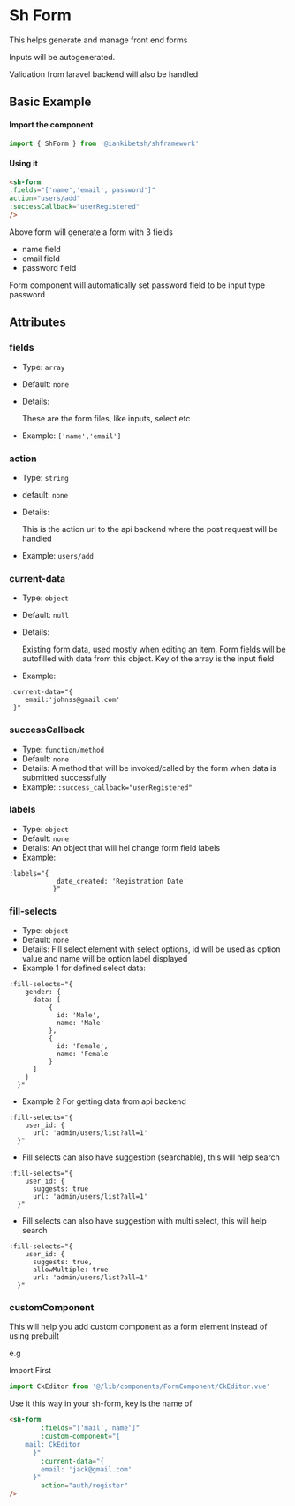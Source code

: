 # Sh Form

This helps generate and manage front end forms

Inputs will be autogenerated. 

Validation from laravel backend will also be handled

## Basic Example

#### Import the component
```javascript
import { ShForm } from '@iankibetsh/shframework'
```

#### Using it

```html
<sh-form
:fields="['name','email','password']"
action="users/add"
:successCallback="userRegistered"
/>
```

Above form will generate a form with 3 fields

- name field
- email field
- password field

Form component will automatically set password field to be input type password

## Attributes

### fields
- Type: `array`
- Default: `none`
- Details:
  
    These are the form files, like inputs, select etc
- Example: ```['name','email']```

### action
- Type: ``string``
- default: ``none``
- Details: 

    This is the action url to the api backend where the post request will be handled
- Example: ``users/add``

### current-data
- Type: ``object``
- Default: ``null``
- Details:
  
    Existing form data, used mostly when editing an item. Form fields will be 
    autofilled with data from this object. Key of the array is the input field
- Example: 
```
:current-data="{
    email:'johnss@gmail.com'
 }"
```
### successCallback
- Type: ``function/method``
- Default: ``none``
- Details:
    A method that will be invoked/called by the form when data is submitted successfully
- Example: ``:success_callback="userRegistered"``

### labels
- Type: ``object``
- Default: ``none``
- Details: 
    An object that will hel change form field labels
- Example: 
```
:labels="{
            date_created: 'Registration Date'
           }"
```

### fill-selects
- Type: ``object``
- Default: ``none``
- Details:
    Fill select element with select options, id will be used as option value and name will be option label displayed
- Example 1 for defined select data: 
```
:fill-selects="{
    gender: {
      data: [
          {
            id: 'Male',
            name: 'Male'
          },
          {
            id: 'Female',
            name: 'Female'
          }
      ]
    }
  }"
```
- Example 2 For getting data from api backend
```
:fill-selects="{
    user_id: {
      url: 'admin/users/list?all=1'
  }"
```
- Fill selects can also have suggestion (searchable), this will help search 
```
:fill-selects="{
    user_id: {
      suggests: true
      url: 'admin/users/list?all=1'
  }"
```

- Fill selects can also have suggestion with multi select, this will help search
```
:fill-selects="{
    user_id: {
      suggests: true,
      allowMultiple: true
      url: 'admin/users/list?all=1'
  }"
```

### customComponent
This will help you add custom component as a form element instead
of using prebuilt

e.g

Import First
```javascript
import CkEditor from '@/lib/components/FormComponent/CkEditor.vue'
```

Use it this way in your sh-form, key is the name of 

```html
<sh-form
        :fields="['mail','name']"
        :custom-component="{
    mail: CkEditor
      }"
        :current-data="{
        email: 'jack@gmail.com'
      }"
        action="auth/register"
/>
```
